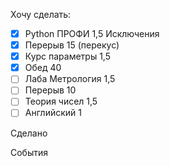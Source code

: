 Хочу сделать:
- [x] Python ПРОФИ 1,5 Исключения
- [x] Перерыв 15 (перекус)
- [x] Курс параметры 1,5
- [x] Обед 40
- [ ] Лаба Метрология 1,5
- [ ] Перерыв 10
- [ ] Теория чисел 1,5
- [ ] Английский 1 

Сделано

События